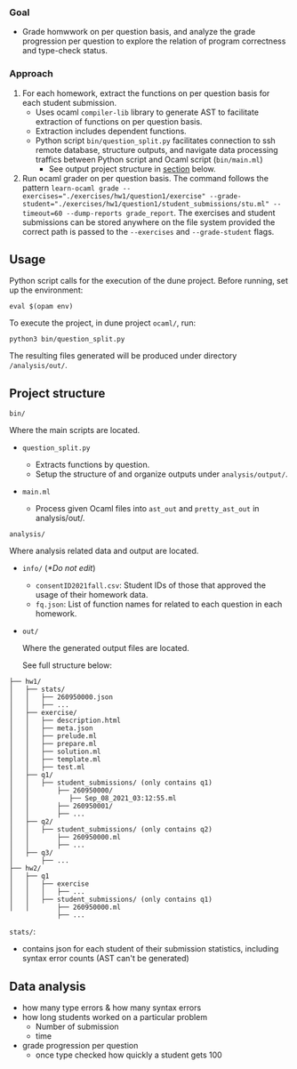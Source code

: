 ### Goal
- Grade homwwork on per question basis, and analyze the grade progression per question to explore the relation of program correctness and type-check status.

### Approach
1. For each homework, extract the functions on per question basis for each student submission.
   - Uses ocaml `compiler-lib` library to generate AST to facilitate extraction of functions on per question basis.
   - Extraction includes dependent functions.
   - Python script `bin/question_split.py` facilitates connection to ssh remote database, structure outputs, and navigate data processing traffics between Python script and Ocaml script (`bin/main.ml`)
      - See output project structure in [section](#project-structure) below.
2. Run ocaml grader on per question basis. The command follows the pattern `learn-ocaml grade --exercises="./exercises/hw1/question1/exercise" --grade-student="./exercises/hw1/question1/student_submissions/stu.ml" --timeout=60 --dump-reports grade_report`. The exercises and student submissions can be stored anywhere on the file system provided the correct path is passed to the `--exercises` and `--grade-student` flags.

## Usage
Python script calls for the execution of the dune project. Before running, set up the environment:
```
eval $(opam env)
```
To execute the project, in dune project `ocaml/`, run:
```
python3 bin/question_split.py
```
The resulting files generated will be produced under directory `/analysis/out/`.


## Project structure
`bin/`

Where the main scripts are located.

- `question_split.py`
  - Extracts functions by question.
  - Setup the structure of and organize outputs under `analysis/output/`.

- `main.ml`
  - Process given Ocaml files into `ast_out` and `pretty_ast_out` in analysis/out/.

`analysis/`

Where analysis related data and output are located.
- `info/` (_*Do not edit_)
   - `consentID2021fall.csv`: Student IDs of those that approved the usage of their homework data.
   - `fq.json`: List of function names for related to each question in each homework.
- `out/`

   Where the generated output files are located.

   See full structure below:
```
├── hw1/
│   ├── stats/
│   │   ├── 260950000.json
│   │   ├── ... 
│   ├── exercise/
│   │   ├── description.html
│   │   ├── meta.json
│   │   ├── prelude.ml
│   │   ├── prepare.ml
│   │   ├── solution.ml
│   │   ├── template.ml
│   │   ├── test.ml
│   ├── q1/
│   │   ├── student_submissions/ (only contains q1)
│   │       ├── 260950000/
│   │          ├── Sep_08_2021_03:12:55.ml
│   │       ├── 260950001/
│   │       ├── ...
│   ├── q2/
│   │   ├── student_submissions/ (only contains q2)
│   │       ├── 260950000.ml
│   │       ├── ...
│   ├── q3/
│       ├── ...
├── hw2/
│   ├── q1
│   │   ├── exercise
│   │   │   ├── ...
│   │   ├── student_submissions/ (only contains q1)
│   │       ├── 260950000.ml
            ├── ...
```

`stats/`:
- contains json for each student of their submission statistics, including syntax error counts (AST can't be generated)


## Data analysis
- how many type errors & how many syntax errors
- how long students worked on a particular problem
   - Number of submission
   - time
- grade progression per question
  - once type checked how quickly a student gets 100
